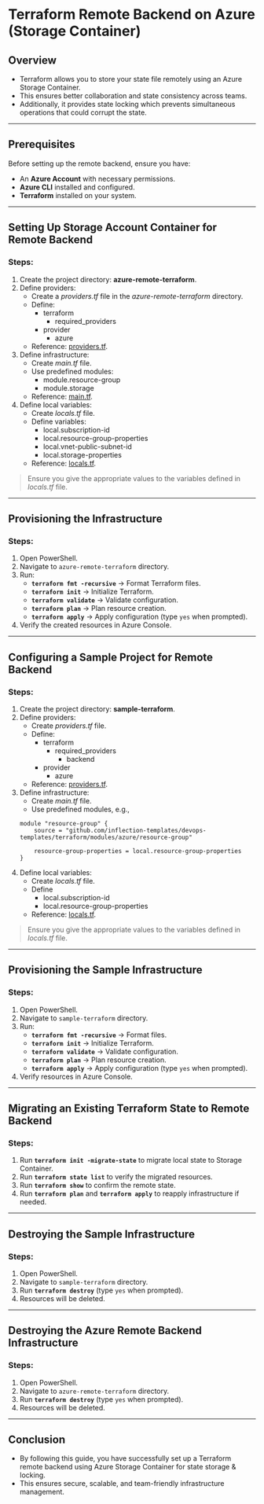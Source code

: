 # Terraform Remote Backend on Azure (Storage Container)

## Overview
- Terraform allows you to store your state file remotely using an Azure Storage Container.
- This ensures better collaboration and state consistency across teams.
- Additionally, it provides state locking which prevents simultaneous operations that could corrupt the state.

---

## Prerequisites
Before setting up the remote backend, ensure you have:
- An **Azure Account** with necessary permissions.
- **Azure CLI** installed and configured.
- **Terraform** installed on your system.

---

## Setting Up Storage Account Container for Remote Backend

### Steps:
1. Create the project directory: **azure-remote-terraform**.
2. Define providers:
    - Create a *providers.tf* file in the *azure-remote-terraform* directory.
    - Define:
        - terraform
            - required_providers
        - provider
            - azure
    - Reference: [providers.tf](https://github.com/inflection-zone/iac-recipes/blob/inflection-sahil/terraform/azure/azure-remote-backend/providers.tf).
3. Define infrastructure:
    - Create *main.tf* file.
    - Use predefined modules:
        - module.resource-group
        - module.storage
    - Reference: [main.tf](https://github.com/inflection-zone/iac-recipes/blob/inflection-sahil/terraform/azure/azure-remote-backend/main.tf).
4. Define local variables:
    - Create *locals.tf* file.
    - Define variables:
        - local.subscription-id
        - local.resource-group-properties
        - local.vnet-public-subnet-id
        - local.storage-properties
    - Reference: [locals.tf](https://github.com/inflection-zone/iac-recipes/blob/inflection-sahil/terraform/azure/azure-remote-backend/sample-locals.txt).

> Ensure you give the appropriate values to the variables defined in *locals.tf* file.

---

## Provisioning the Infrastructure

### Steps:
1. Open PowerShell.
2. Navigate to `azure-remote-terraform` directory.
3. Run:
   - **`terraform fmt -recursive`** → Format Terraform files.
   - **`terraform init`** → Initialize Terraform.
   - **`terraform validate`** → Validate configuration.
   - **`terraform plan`** → Plan resource creation.
   - **`terraform apply`** → Apply configuration (type `yes` when prompted).
4. Verify the created resources in Azure Console.

---

## Configuring a Sample Project for Remote Backend

### Steps:
1. Create the project directory: **sample-terraform**.
2. Define providers:
    - Create *providers.tf* file.
    - Define:
        - terraform
            - required_providers
                - backend
        - provider
            - azure
    - Reference: [providers.tf](https://github.com/inflection-templates/devops-templates/tree/main/terraform/config/azure/providers.tf).
3. Define infrastructure:
    - Create *main.tf* file.
    - Use predefined modules, e.g.,
    ```
    module "resource-group" {
        source = "github.com/inflection-templates/devops-templates/terraform/modules/azure/resource-group"

        resource-group-properties = local.resource-group-properties
    }
    ```
4. Define local variables:
    - Create *locals.tf* file.
    - Define 
        - local.subscription-id
        - local.resource-group-properties
    - Reference: [locals.tf](https://github.com/inflection-templates/devops-templates/blob/main/terraform/modules/azure/resource-group/locals.tf).

> Ensure you give the appropriate values to the variables defined in *locals.tf* file.

---

## Provisioning the Sample Infrastructure

### Steps:
1. Open PowerShell.
2. Navigate to `sample-terraform` directory.
3. Run:
   - **`terraform fmt -recursive`** → Format files.
   - **`terraform init`** → Initialize Terraform.
   - **`terraform validate`** → Validate configuration.
   - **`terraform plan`** → Plan resource creation.
   - **`terraform apply`** → Apply configuration (type `yes` when prompted).
4. Verify resources in Azure Console.

---

## Migrating an Existing Terraform State to Remote Backend

### Steps:
1. Run **`terraform init -migrate-state`** to migrate local state to Storage Container.
2. Run **`terraform state list`** to verify the migrated resources.
3. Run **`terraform show`** to confirm the remote state.
4. Run **`terraform plan`** and **`terraform apply`** to reapply infrastructure if needed.

---

## Destroying the Sample Infrastructure

### Steps:
1. Open PowerShell.
2. Navigate to `sample-terraform` directory.
3. Run **`terraform destroy`** (type `yes` when prompted).
4. Resources will be deleted.

---

## Destroying the Azure Remote Backend Infrastructure

### Steps:
1. Open PowerShell.
2. Navigate to `azure-remote-terraform` directory.
3. Run **`terraform destroy`** (type `yes` when prompted).
4. Resources will be deleted.

---

## Conclusion
- By following this guide, you have successfully set up a Terraform remote backend using Azure Storage Container for state storage & locking.
- This ensures secure, scalable, and team-friendly infrastructure management.
